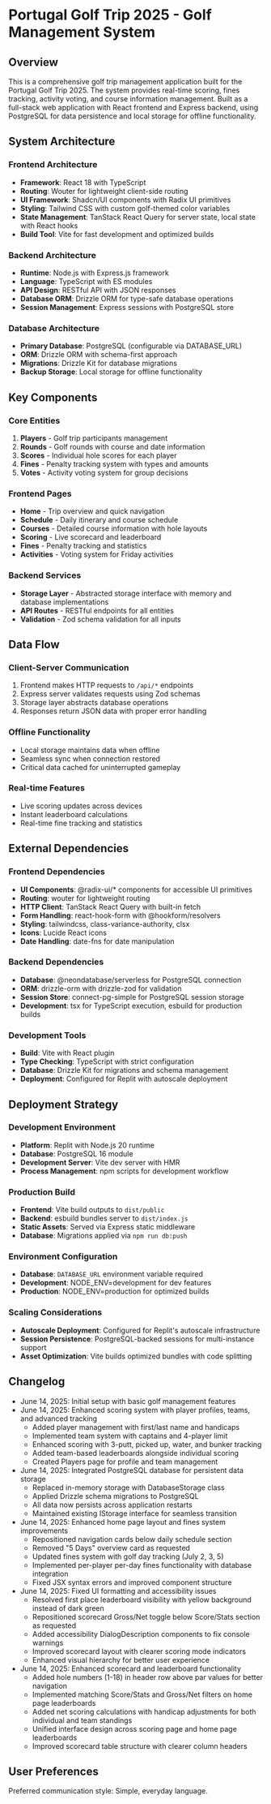 # Portugal Golf Trip 2025 - Golf Management System

## Overview

This is a comprehensive golf trip management application built for the Portugal Golf Trip 2025. The system provides real-time scoring, fines tracking, activity voting, and course information management. Built as a full-stack web application with React frontend and Express backend, using PostgreSQL for data persistence and local storage for offline functionality.

## System Architecture

### Frontend Architecture
- **Framework**: React 18 with TypeScript
- **Routing**: Wouter for lightweight client-side routing
- **UI Framework**: Shadcn/UI components with Radix UI primitives
- **Styling**: Tailwind CSS with custom golf-themed color variables
- **State Management**: TanStack React Query for server state, local state with React hooks
- **Build Tool**: Vite for fast development and optimized builds

### Backend Architecture
- **Runtime**: Node.js with Express.js framework
- **Language**: TypeScript with ES modules
- **API Design**: RESTful API with JSON responses
- **Database ORM**: Drizzle ORM for type-safe database operations
- **Session Management**: Express sessions with PostgreSQL store

### Database Architecture
- **Primary Database**: PostgreSQL (configurable via DATABASE_URL)
- **ORM**: Drizzle ORM with schema-first approach
- **Migrations**: Drizzle Kit for database migrations
- **Backup Storage**: Local storage for offline functionality

## Key Components

### Core Entities
1. **Players** - Golf trip participants management
2. **Rounds** - Golf rounds with course and date information
3. **Scores** - Individual hole scores for each player
4. **Fines** - Penalty tracking system with types and amounts
5. **Votes** - Activity voting system for group decisions

### Frontend Pages
- **Home** - Trip overview and quick navigation
- **Schedule** - Daily itinerary and course schedule
- **Courses** - Detailed course information with hole layouts
- **Scoring** - Live scorecard and leaderboard
- **Fines** - Penalty tracking and statistics
- **Activities** - Voting system for Friday activities

### Backend Services
- **Storage Layer** - Abstracted storage interface with memory and database implementations
- **API Routes** - RESTful endpoints for all entities
- **Validation** - Zod schema validation for all inputs

## Data Flow

### Client-Server Communication
1. Frontend makes HTTP requests to `/api/*` endpoints
2. Express server validates requests using Zod schemas
3. Storage layer abstracts database operations
4. Responses return JSON data with proper error handling

### Offline Functionality
- Local storage maintains data when offline
- Seamless sync when connection restored
- Critical data cached for uninterrupted gameplay

### Real-time Features
- Live scoring updates across devices
- Instant leaderboard calculations
- Real-time fine tracking and statistics

## External Dependencies

### Frontend Dependencies
- **UI Components**: @radix-ui/* components for accessible UI primitives
- **Routing**: wouter for lightweight routing
- **HTTP Client**: TanStack React Query with built-in fetch
- **Form Handling**: react-hook-form with @hookform/resolvers
- **Styling**: tailwindcss, class-variance-authority, clsx
- **Icons**: Lucide React icons
- **Date Handling**: date-fns for date manipulation

### Backend Dependencies
- **Database**: @neondatabase/serverless for PostgreSQL connection
- **ORM**: drizzle-orm with drizzle-zod for validation
- **Session Store**: connect-pg-simple for PostgreSQL session storage
- **Development**: tsx for TypeScript execution, esbuild for production builds

### Development Tools
- **Build**: Vite with React plugin
- **Type Checking**: TypeScript with strict configuration
- **Database**: Drizzle Kit for migrations and schema management
- **Deployment**: Configured for Replit with autoscale deployment

## Deployment Strategy

### Development Environment
- **Platform**: Replit with Node.js 20 runtime
- **Database**: PostgreSQL 16 module
- **Development Server**: Vite dev server with HMR
- **Process Management**: npm scripts for development workflow

### Production Build
- **Frontend**: Vite build outputs to `dist/public`
- **Backend**: esbuild bundles server to `dist/index.js`
- **Static Assets**: Served via Express static middleware
- **Database**: Migrations applied via `npm run db:push`

### Environment Configuration
- **Database**: `DATABASE_URL` environment variable required
- **Development**: NODE_ENV=development for dev features
- **Production**: NODE_ENV=production for optimized builds

### Scaling Considerations
- **Autoscale Deployment**: Configured for Replit's autoscale infrastructure
- **Session Persistence**: PostgreSQL-backed sessions for multi-instance support
- **Asset Optimization**: Vite builds optimized bundles with code splitting

## Changelog

- June 14, 2025: Initial setup with basic golf management features
- June 14, 2025: Enhanced scoring system with player profiles, teams, and advanced tracking
  - Added player management with first/last name and handicaps
  - Implemented team system with captains and 4-player limit
  - Enhanced scoring with 3-putt, picked up, water, and bunker tracking
  - Added team-based leaderboards alongside individual scoring
  - Created Players page for profile and team management
- June 14, 2025: Integrated PostgreSQL database for persistent data storage
  - Replaced in-memory storage with DatabaseStorage class
  - Applied Drizzle schema migrations to PostgreSQL
  - All data now persists across application restarts
  - Maintained existing IStorage interface for seamless transition
- June 14, 2025: Enhanced home page layout and fines system improvements
  - Repositioned navigation cards below daily schedule section
  - Removed "5 Days" overview card as requested
  - Updated fines system with golf day tracking (July 2, 3, 5)
  - Implemented per-player per-day fines functionality with database integration
  - Fixed JSX syntax errors and improved component structure
- June 14, 2025: Fixed UI formatting and accessibility issues
  - Resolved first place leaderboard visibility with yellow background instead of dark green
  - Repositioned scorecard Gross/Net toggle below Score/Stats section as requested
  - Added accessibility DialogDescription components to fix console warnings
  - Improved scorecard layout with clearer scoring mode indicators
  - Enhanced visual hierarchy for better user experience
- June 14, 2025: Enhanced scorecard and leaderboard functionality
  - Added hole numbers (1-18) in header row above par values for better navigation
  - Implemented matching Score/Stats and Gross/Net filters on home page leaderboards
  - Added net scoring calculations with handicap adjustments for both individual and team standings
  - Unified interface design across scoring page and home page leaderboards
  - Improved scorecard table structure with clearer column headers

## User Preferences

Preferred communication style: Simple, everyday language.